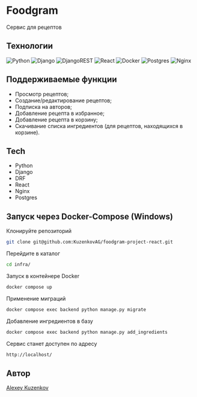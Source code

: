 # Foodgram
Сервис для рецептов


## Технологии

![Python](https://img.shields.io/badge/python-3670A0?style=for-the-badge&logo=python&logoColor=ffdd54)
![Django](https://img.shields.io/badge/django-%23092E20.svg?style=for-the-badge&logo=django&logoColor=white)
![DjangoREST](https://img.shields.io/badge/DJANGO-REST-ff1709?style=for-the-badge&logo=django&logoColor=white&color=ff1709&labelColor=gray)
![React](https://img.shields.io/badge/react-%2320232a.svg?style=for-the-badge&logo=react&logoColor=%2361DAFB)
![Docker](https://img.shields.io/badge/docker-%230db7ed.svg?style=for-the-badge&logo=docker&logoColor=white)
![Postgres](https://img.shields.io/badge/postgres-%23316192.svg?style=for-the-badge&logo=postgresql&logoColor=white)
![Nginx](https://img.shields.io/badge/nginx-%23009639.svg?style=for-the-badge&logo=nginx&logoColor=white)

## Поддерживаемые функции
- Просмотр рецептов;
- Создание/редактирование рецептов;
- Подписка на авторов;
- Добавление рецепта в избранное;
- Добавление рецепта в корзину;
- Скачивание списка ингредиентов (для рецептов, находящихся в корзине).

## Tech
- Python
- Django
- DRF
- React
- Nginx
- Postgres

## Запуск через Docker-Compose (Windows)
Клонируйте репозиторий
```sh
git clone git@github.com:KuzenkovAG/foodgram-project-react.git
```
Перейдите в каталог
```sh
cd infra/
```
Запуск в контейнере Docker
```sh
docker compose up
```
Применение миграций
```sh
docker compose exec backend python manage.py migrate
```
Добавление ингредиентов в базу
```sh
docker compose exec backend python manage.py add_ingredients
```
Сервис станет доступен по адресу
```sh
http://localhost/
```


## Автор
[Alexey Kuzenkov]


   [Alexey Kuzenkov]: <https://github.com/KuzenkovAG>
